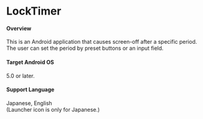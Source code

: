# LockTimer
#### Overview
This is an Android application that causes screen-off after a specific period.  
The user can set the period by preset buttons or an input field.  
#### Target Android OS
5.0 or later.
#### Support Language
Japanese, English  
(Launcher icon is only for Japanese.)
